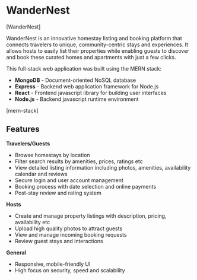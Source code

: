# WanderNest

[WanderNest]

WanderNest is an innovative homestay listing and booking platform that connects travelers to unique, community-centric stays and experiences. It allows hosts to easily list their properties while enabling guests to discover and book these curated homes and apartments with just a few clicks. 

This full-stack web application was built using the MERN stack:

- **MongoDB** - Document-oriented NoSQL database  
- **Express** - Backend web application framework for Node.js  
- **React** - Frontend javascript library for building user interfaces  
- **Node.js** - Backend javascript runtime environment

[mern-stack]

## Features  

**Travelers/Guests**  

- Browse homestays by location
- Filter search results by amenities, prices, ratings etc  
- View detailed listing information including photos, amenities, availability calendar and reviews
- Secure login and user account management 
- Booking process with date selection and online payments  
- Post-stay review and rating system

**Hosts**   

- Create and manage property listings with description, pricing, availability etc 
- Upload high quality photos to attract guests 
- View and manage incoming booking requests  
- Review guest stays and interactions

**General**  

- Responsive, mobile-friendly UI
- High focus on security, speed and scalability

